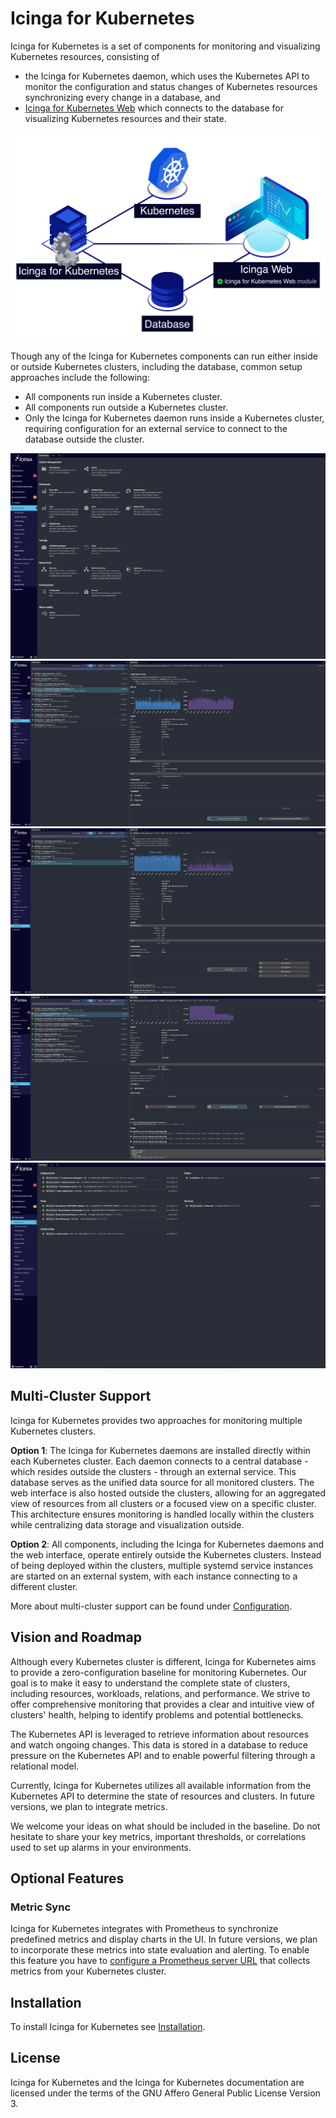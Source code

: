 # Icinga for Kubernetes

Icinga for Kubernetes is a set of components for monitoring and visualizing Kubernetes resources,
consisting of

* the Icinga for Kubernetes daemon, which uses the Kubernetes API to monitor the configuration and
  status changes of Kubernetes resources synchronizing every change in a database, and
* [Icinga for Kubernetes Web](https://icinga.com/docs/icinga-kubernetes-web)
  which connects to the database for visualizing Kubernetes resources and their state.

![Icinga for Kubernetes Overview](res/icinga-kubernetes-overview.png)

Though any of the Icinga for Kubernetes components can run either inside or outside Kubernetes clusters,
including the database, common setup approaches include the following:

* All components run inside a Kubernetes cluster.
* All components run outside a Kubernetes cluster.
* Only the Icinga for Kubernetes daemon runs inside a Kubernetes cluster,
  requiring configuration for an external service to connect to the database outside the cluster.

![Icinga Kubernetes Web Dashboard](res/icinga-kubernetes-dashboard.png)
![Icinga Kubernetes Web Deployment](res/icinga-kubernetes-deployment.png)
![Icinga Kubernetes Web Stateful Set](res/icinga-kubernetes-statefulset.png)
![Icinga Kubernetes Web Replica Set](res/icinga-kubernetes-replicaset.png)
![Icinga Kubernetes Web Favorites Dashboard](res/icinga-kubernetes-favorites-dashboard.png)

## Multi-Cluster Support

Icinga for Kubernetes provides two approaches for monitoring multiple Kubernetes clusters.

**Option 1**: The Icinga for Kubernetes daemons are installed directly within each Kubernetes cluster.
Each daemon connects to a central database - which resides outside the clusters - through an external service.
This database serves as the unified data source for all monitored clusters. The web interface is also hosted
outside the clusters, allowing for an aggregated view of resources from all clusters or a focused view on a
specific cluster. This architecture ensures monitoring is handled locally within the clusters while centralizing
data storage and visualization outside.

**Option 2**: All components, including the Icinga for Kubernetes daemons and the web interface, operate entirely
outside the Kubernetes clusters. Instead of being deployed within the clusters, multiple systemd service instances
are started on an external system, with each instance connecting to a different cluster.

More about multi-cluster support can be found under
[Configuration](03-Configuration.md#multi-cluster-support-using-systemd-instantiated-services).

## Vision and Roadmap

Although every Kubernetes cluster is different, Icinga for Kubernetes aims to provide a zero-configuration baseline for
monitoring Kubernetes. Our goal is to make it easy to understand the complete state of clusters, including resources,
workloads, relations, and performance. We strive to offer comprehensive monitoring that provides a clear and
intuitive view of clusters' health, helping to identify problems and potential bottlenecks.

The Kubernetes API is leveraged to retrieve information about resources and watch ongoing changes.
This data is stored in a database to reduce pressure on the Kubernetes API and
to enable powerful filtering through a relational model.

Currently, Icinga for Kubernetes utilizes all available information from the Kubernetes API to
determine the state of resources and clusters. In future versions, we plan to integrate metrics.

We welcome your ideas on what should be included in the baseline.
Do not hesitate to share your key metrics, important thresholds,
or correlations used to set up alarms in your environments.

## Optional Features

### Metric Sync

Icinga for Kubernetes integrates with Prometheus to synchronize predefined metrics and display charts in the UI.
In future versions, we plan to incorporate these metrics into state evaluation and alerting.
To enable this feature you have to [configure a Prometheus server URL](03-Configuration.md#prometheus-configuration)
that collects metrics from your Kubernetes cluster.

## Installation

To install Icinga for Kubernetes see [Installation](02-Installation.md).

## License

Icinga for Kubernetes and the Icinga for Kubernetes documentation are licensed under the terms of the
GNU Affero General Public License Version 3.
